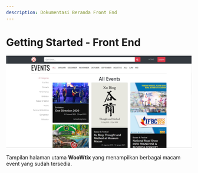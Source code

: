 ```yaml
---
description: Dokumentasi Beranda Front End
---
```


# Getting Started - Front End

![Beranda](../../.gitbook/assets/home.jpg)

Tampilan halaman utama **WooWtix** yang menampilkan berbagai macam event yang sudah tersedia.

